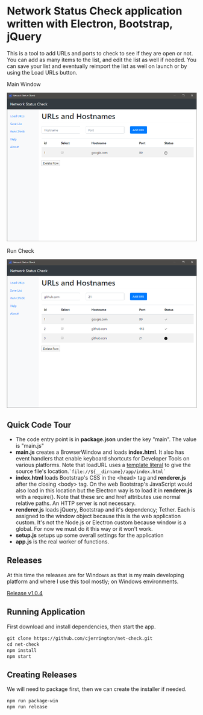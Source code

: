 # Network Status Check application written with Electron, Bootstrap, jQuery

This is a tool to add URLs and ports to check to see if they are open or not. You can add as many items to the list, and edit the list as well if needed. You can save your list and eventually reimport the list as well on launch or by using the Load URLs button. 

Main Window

![main](screenshots/main.png)

Run Check

![runcheck](screenshots/runcheck.png)

## Quick Code Tour

- The code entry point is in **package.json** under the key "main". The value is "main.js"
- **main.js** creates a BrowserWindow and loads **index.html**. It also has event handlers that enable keyboard shortcuts for Developer Tools on various platforms. Note that loadURL uses a [template literal](https://developer.mozilla.org/en-US/docs/Web/JavaScript/Reference/Template_literals) to give the source file's location.`` `file://${__dirname}/app/index.html` ``
- **index.html** loads Bootstrap's CSS in the &lt;head&gt; tag and **renderer.js** after the closing &lt;body&gt; tag. On the web Bootstrap's JavaScript would also load in this location but the Electron way is to load it in **renderer.js** with a require(). Note that these src and href attributes use normal relative paths. An HTTP server is not necessary.
- **renderer.js** loads jQuery, Bootstrap and it's dependency; Tether. Each is assigned to the window object because this is the web application custom. It's not the Node.js or Electron custom because window is a global. For now we must do it this way or it won't work.
- **setup.js** setups up some overall settings for the application
- **app.js** is the real worker of functions. 

## Releases

At this time the releases are for Windows as that is my main developing platform and where I use this tool mostly; on Windows environments.

[Release  v1.0.4](https://github.com/cjerrington/net-check/releases/tag/1.0.4)

## Running Application

First download and install dependencies, then start the app.

```
git clone https://github.com/cjerrington/net-check.git
cd net-check
npm install
npm start
```

## Creating Releases

We will need to package first, then we can create the installer if needed.

```
npm run package-win
npm run release
```
